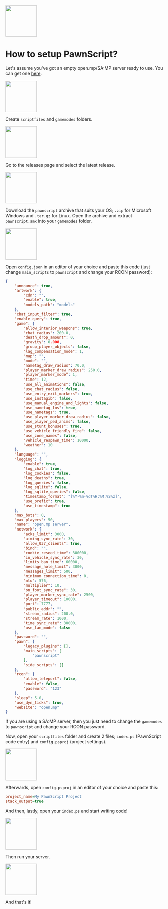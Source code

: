 <img height="100" align="center" src="">

# How to setup PawnScript?

Let's assume you've got an empty open.mp/SA:MP server ready to use. You can get one [here](https://github.com/openmultiplayer/open.mp/releases).

<img height="100" align="center" src="https://cdn.discordapp.com/attachments/1130879376423145522/1142888793645535343/image.png">

Create `scriptfiles` and `gamemodes` folders.

<img height="100" align="center" src="https://cdn.discordapp.com/attachments/1130879376423145522/1142889338523357264/image.png">

Go to the releases page and select the latest release.

<img height="100" align="center" src="//https://cdn.discordapp.com/attachments/1130879376423145522/1142896097212248214/image.png">

Download the `pawnscript` archive that suits your OS; `.zip` for Microsoft Windows and `.tar.gz` for Linux. Open the archive and extract `pawnscript.amx` into your `gamemodes` folder.


<img height="100" align="center" src="https://cdn.discordapp.com/attachments/1130879376423145522/1142896842737197087/image.png">

Open `config.json` in an editor of your choice and paste this code (just change `main_scripts` to `pawnscript` and change your RCON password):

```json
{
    "announce": true,
    "artwork": {
        "cdn": "",
        "enable": true,
        "models_path": "models"
    },
    "chat_input_filter": true,
    "enable_query": true,
    "game": {
        "allow_interior_weapons": true,
        "chat_radius": 200.0,
        "death_drop_amount": 0,
        "gravity": 0.008,
        "group_player_objects": false,
        "lag_compensation_mode": 1,
        "map": "",
        "mode": "",
        "nametag_draw_radius": 70.0,
        "player_marker_draw_radius": 250.0,
        "player_marker_mode": 1,
        "time": 12,
        "use_all_animations": false,
        "use_chat_radius": false,
        "use_entry_exit_markers": true,
        "use_instagib": false,
        "use_manual_engine_and_lights": false,
        "use_nametag_los": true,
        "use_nametags": true,
        "use_player_marker_draw_radius": false,
        "use_player_ped_anims": false,
        "use_stunt_bonuses": true,
        "use_vehicle_friendly_fire": false,
        "use_zone_names": false,
        "vehicle_respawn_time": 10000,
        "weather": 10
    },
    "language": "",
    "logging": {
        "enable": true,
        "log_chat": true,
        "log_cookies": false,
        "log_deaths": true,
        "log_queries": false,
        "log_sqlite": false,
        "log_sqlite_queries": false,
        "timestamp_format": "[%Y-%m-%dT%H:%M:%S%z]",
        "use_prefix": true,
        "use_timestamp": true
    },
    "max_bots": 0,
    "max_players": 50,
    "name": "open.mp server",
    "network": {
        "acks_limit": 3000,
        "aiming_sync_rate": 30,
        "allow_037_clients": true,
        "bind": "",
        "cookie_reseed_time": 300000,
        "in_vehicle_sync_rate": 30,
        "limits_ban_time": 60000,
        "message_hole_limit": 3000,
        "messages_limit": 500,
        "minimum_connection_time": 0,
        "mtu": 576,
        "multiplier": 10,
        "on_foot_sync_rate": 30,
        "player_marker_sync_rate": 2500,
        "player_timeout": 10000,
        "port": 7777,
        "public_addr": "",
        "stream_radius": 200.0,
        "stream_rate": 1000,
        "time_sync_rate": 30000,
        "use_lan_mode": false
    },
    "password": "",
    "pawn": {
        "legacy_plugins": [],
        "main_scripts": [
            "pawnscript"
        ],
        "side_scripts": []
    },
    "rcon": {
        "allow_teleport": false,
        "enable": false,
        "password": "123"
    },
    "sleep": 5.0,
    "use_dyn_ticks": true,
    "website": "open.mp"
}
```

If you are using a SA:MP server, then you just need to change the `gamemodes` to `pawnscript` and change your RCON password.

Now, open your `scriptfiles` folder and create 2 files; `index.ps` (PawnScript code entry) and `config.psproj` (project settings).

<img height="100" align="center" src="https://cdn.discordapp.com/attachments/1130879376423145522/1142898851519410216/image.png">

Afterwards, open `config.psproj` in an editor of your choice and paste this:

```ini
project_name=My PawnScript Project
stack_output=true
```

And then, lastly, open your `index.ps` and start writing code!

<img height="100" align="center" src="https://cdn.discordapp.com/attachments/1130879376423145522/1142899985675989073/image.png">

Then run your server.

<img height="100" align="center" src="https://cdn.discordapp.com/attachments/1130879376423145522/1142901174417231953/image.png">

And that's it!